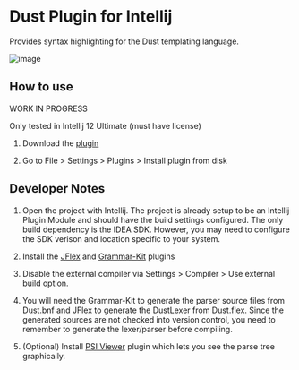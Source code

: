 # Dust Plugin for Intellij

Provides syntax highlighting for the Dust templating language.

![image](http://yifanz.github.com/Intellij-Dust/images/dust_screenshot_15FEB2013.png)

## How to use

WORK IN PROGRESS

Only tested in Intellij 12 Ultimate (must have license)

1. Download the [plugin](http://yifanz.github.com/Intellij-Dust/downloads/dust_syntax_3e47663bf1e.jar)

2. Go to File > Settings > Plugins > Install plugin from disk

## Developer Notes

1. Open the project with Intellij. The project is already setup to be an Intellij Plugin Module and should have the build settings configured. The only build dependency is the IDEA SDK. However, you may need to configure the SDK verison and location specific to your system.

2. Install the [JFlex](http://plugins.jetbrains.com/plugin/?id=263) and [Grammar-Kit](http://plugins.jetbrains.com/plugin/?id=6606) plugins

3. Disable the external compiler via Settings > Compiler > Use external build option.

3. You will need the Grammar-Kit to generate the parser source files from Dust.bnf and JFlex to generate the DustLexer from Dust.flex. Since the generated sources are not checked into version control, you need to remember to generate the lexer/parser before compiling.

4. (Optional) Install [PSI Viewer](http://plugins.jetbrains.com/plugin/?id=227) plugin which lets you see the parse tree graphically.
